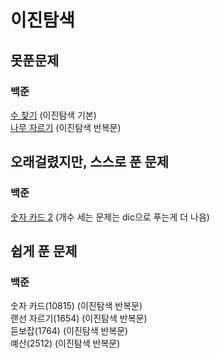 # 이진탐색

## 못푼문제
### 백준
[수 찾기](https://www.acmicpc.net/problem/1920) (이진탐색 기본) <br>
[나무 자르기](https://www.acmicpc.net/problem/2805) (이진탐색 반복문)

## 오래걸렸지만, 스스로 푼 문제
### 백준

[숫자 카드 2](https://www.acmicpc.net/problem/10816) (개수 세는 문제는 dic으로 푸는게 더 나음) <br>

## 쉽게 푼 문제
### 백준
숫자 카드(10815) (이진탐색 반복문) <br>
랜선 자르기(1654) (이진탐색 반복문) <br>
듣보잡(1764) (이진탐색 반복문) <br>
예산(2512) (이진탐색 반복문) <br>
